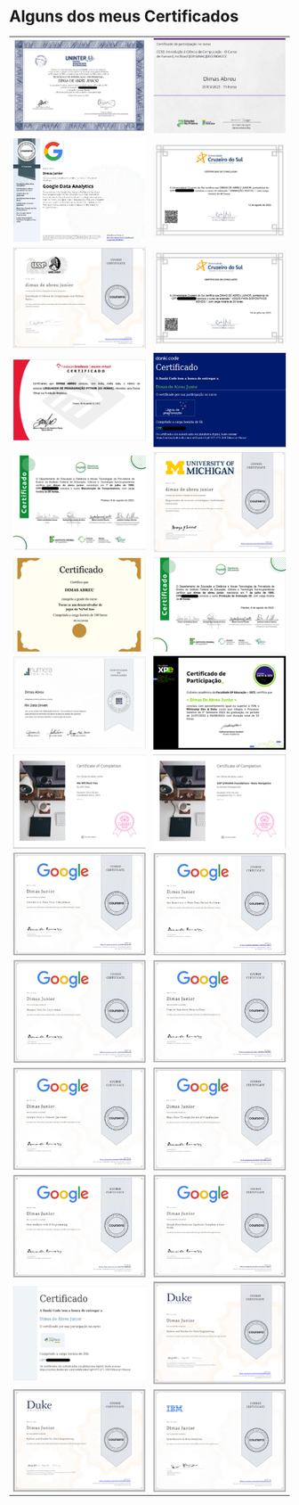 
# Alguns dos meus Certificados


<table width="100%">
  <tr>
  <td width="50%"><img src="CERTIFICADOS/DiplomaInvestigacaoParticular.png"/></td>
  <td width="50%"><img src="CERTIFICADOS/CC50.png"/></td>
  </tr>
  <tr>
  <td width="50%"><img src="CERTIFICADOS/imagem_2023-05-03_203824984.png"/></td>
  <td width="50%"><img src="CERTIFICADOS/AnimacaoDigital.png"/></td>
  </tr>
  <tr>
  <td width="50%"><img src="CERTIFICADOS/IntroducaoCienciaDaComputacaoComPython.png"/></td>
  <td width="50%"><img src="CERTIFICADOS/JogosParaDispositivosMoveis.png"/></td>
  </tr>
  <tr>
  <td width="50%"><img src="CERTIFICADOS/LinguagemDeProgramacaoPython.png"/></td>
  <td width="50%"><img src="CERTIFICADOS/LogicaDeProgramacao.png"/></td>
  </tr>
  <tr>
  <td width="50%"><img src="CERTIFICADOS/ManutencaoDeComputadores.png"/></td>
  <td width="50%"><img src="CERTIFICADOS/NegociacoesDeSucesso.png"/></td>
  </tr>
  <tr>
  <td width="50%"><img src="CERTIFICADOS/NoneClassDev.png"/></td>
  <td width="50%"><img src="CERTIFICADOS/ProducaoAnimacao2D.png"/></td>
  </tr>
  <tr>
  <td width="50%"><img src="CERTIFICADOS/RHDataDriven.png"/></td>
  <td width="50%"><img src="CERTIFICADOS/certificadominicampdata.png"/></td>
  </tr> 
  <tr>
  <td width="50%"><img src="CERTIFICADOS/imagem_2023-04-11_131547412.png"/></td>
  <td width="50%"><img src="CERTIFICADOS/imagem_2023-04-11_131758138.png"/></td>
  </tr>
  <tr>
  <td width="50%"><img src="CERTIFICADOS/Foundations.png"/></td>
  <td width="50%"><img src="CERTIFICADOS/AskQuestions.png"/></td>
  </tr>
  <tr>
  <td width="50%"><img src="CERTIFICADOS/PrepareData.png"/></td>
  <td width="50%"><img src="CERTIFICADOS/DataClean.png"/></td>
  </tr>
  <tr>
  <td width="50%"><img src="CERTIFICADOS/AnalyzeData.png"/></td>
  <td width="50%"><img src="CERTIFICADOS/ShareData.png"/></td>
  </tr>
  <tr>
  <td width="50%"><img src="CERTIFICADOS/RPrograming.png"/></td>
  <td width="50%"><img src="CERTIFICADOS/imagem_2023-05-03_203708207.png"/></td>
  </tr>
  <tr>
  <td width="50%"><img src="CERTIFICADOS/CursoDePython.png"/></td>
  <td width="50%"><img src="CERTIFICADOS/imagem_2023-05-29_201450349.png"/></td>
  </tr>
  <tr>
  <td width="50%"><img src="CERTIFICADOS/imagem_2023-05-31_170545205.png"/></td>
  <td width="50%"><img src="CERTIFICADOS/imagem_2023-06-01_175313389.png"/></td>
  </tr>
</table>      
